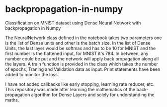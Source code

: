 # backpropagation-in-numpy
Classification on MNIST dataset using Dense Neural Network with backpropagation in Numpy

The NeuralNetwork class defined in the notebook takes two parameters one is the list of Dense units and other is the batch size. In the list of Dense Units, the last layer would be softmax and has to be 10 for MNIST and the first number is the flattened input, for MNIST it's 784. In between, any number could be put and the network will apply back propagation along all the layers. A train function is provided in the class which takes the number of epochs, Traning and Validation data as input. Print statements have been added to monitor the loss. 

I have not added callbacks like early stopping, learning rate reducer, etc. This repository was made after learning the mathematics of the back-propagation algorithm for Dense Layers and solely for understanding the maths.
